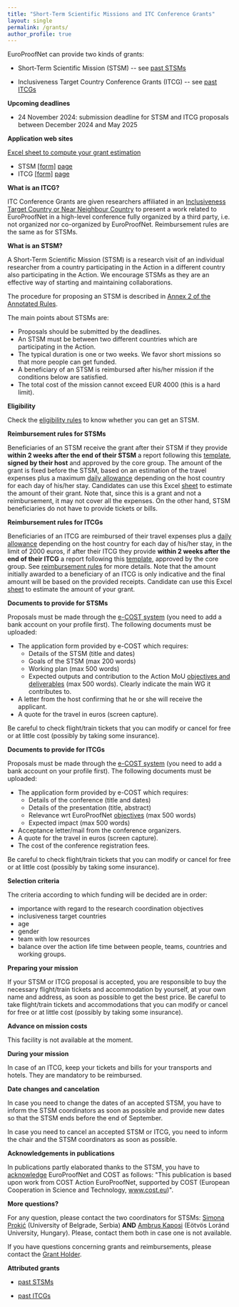 ```yaml
---
title: "Short-Term Scientific Missions and ITC Conference Grants"
layout: single
permalink: /grants/
author_profile: true
---
```


EuroProofNet can provide two kinds of grants:

- Short-Term Scientific Mission (STSM) -- see [past STSMs](../accepted_stsms)

- Inclusiveness Target Country Conference Grants (ITCG) -- see [past ITCGs](../accepted_itcgs)

**Upcoming deadlines**

- 24 November 2024: submission deadline for STSM and ITCG proposals between December 2024 and May 2025

**Application web sites**

[Excel sheet to compute your grant estimation](stsm.xlsx)

- STSM [[form]](STSM-application-template.docx)
  [page](https://e-services.cost.eu/activity/grants/add?type=STSM)
- ITCG [[form]](ITCG-application-template.docx)
  [page](https://e-services.cost.eu/activity/grants/add?type=ITCG)

**What is an ITCG?**

ITC Conference Grants are given researchers affiliated in an
[Inclusiveness Target Country or Near Neighbour
Country](../eligibility) to present a work related to EuroProofNet in
a high-level conference fully organized by a third party, i.e. not
organized nor co-organized by EuroProofNet. Reimbursement rules are
the same as for STSMs.

**What is an STSM?**

A Short-Term Scientific Mission (STSM) is a research visit of an individual researcher from a country participating in the Action in a different country also participating in the Action. We encourage STSMs as they are an effective way of starting and maintaining collaborations.

The procedure for proposing an STSM is described in [Annex 2 of the Annotated Rules](https://www.cost.eu/Annotated_Rules_for_COST_Actions_C#page=96).

The main points about STSMs are:

- Proposals should be submitted by the deadlines.
- An STSM must be between two different countries which are participating in the Action.
- The typical duration is one or two weeks. We favor short missions so that more people can get funded.
- A beneficiary of an STSM is reimbursed after his/her mission if the conditions below are satisfied.
- The total cost of the mission cannot exceed EUR 4000 (this is a hard limit).

**Eligibility**

Check the [eligibility rules](../eligibility) to know whether you can get an STSM.

**Reimbursement rules for STSMs**

Beneficiaries of an STSM receive the grant after their STSM if they provide **within 2 weeks after the end of their STSM** a report following this [template](/_pages/STSM-report-template.docx), **signed by their host** and approved by the core group. The amount of the grant is fixed before the STSM, based on an estimation of the travel expenses plus a maximum [daily allowance](http://www.cost.eu/daily_allowance) depending on the host country for each day of his/her stay. Candidates can use this Excel [sheet](grant.xlsx) to estimate the amount of their grant. Note that, since this is a grant and not a reimbursement, it may not cover all the expenses. On the other hand, STSM beneficiaries do not have to provide tickets or bills.

**Reimbursement rules for ITCGs**

Beneficiaries of an ITCG are reimbursed of their travel expenses plus a [daily allowance](../itcg-daily-allowance) depending on the host country for each day of his/her stay, in the limit of 2000 euros, if after their ITCG they provide **within 2 weeks after the end of their ITCG** a report following this [template](ITCG-report-template.docx), approved by the core group. See [reimbursement rules](../reimbursement-rules) for more details. Note that the amount initially awarded to a beneficiary of an ITCG is only indicative and the final amount will be based on the provided receipts. Candidate can use this Excel [sheet](grant.xlsx) to estimate the amount of your grant.

**Documents to provide for STSMs**

Proposals must be made through the [e-COST system](https://e-services.cost.eu/activity/grants/add?type=STSM) (you need to add a bank account on your profile first). The following documents must be uploaded:

- The application form provided by e-COST which requires:
  - Details of the STSM (title and dates)
  - Goals of the STSM (max 200 words)
  - Working plan (max 500 words)
  - Expected outputs and contribution to the Action MoU [objectives and deliverables](../description) (max 500 words). Clearly indicate the main WG it contributes to.
- A letter from the host confirming that he or she will receive the applicant.
- A quote for the travel in euros (screen capture).

Be careful to check flight/train tickets that you
can modify or cancel for free or at little cost (possibly by taking
some insurance).

**Documents to provide for ITCGs**

Proposals must be made through the [e-COST system](https://e-services.cost.eu/activity/grants/add?type=ITCG) (you need to add a bank account on your profile first). The following documents must be uploaded:

- The application form provided by e-COST which requires:
  - Details of the conference (title and dates)
  - Details of the presentation (title, abstract)
  - Relevance wrt EuroProofNet [objectives](../description) (max 500 words)
  - Expected impact (max 500 words)
- Acceptance letter/mail from the conference organizers.
- A quote for the travel in euros (screen capture).
- The cost of the conference registration fees.

Be careful to check flight/train tickets that you
can modify or cancel for free or at little cost (possibly by taking
some insurance).

**Selection criteria**

The criteria according to which funding will be decided are in order:
- importance with regard to the research coordination objectives
- inclusiveness target countries
- age
- gender
- team with low resources
- balance over the action life time between people, teams, countries and working groups.

**Preparing your mission**

If your STSM or ITCG proposal is accepted, you are responsible to buy the
necessary flight/train tickets and accommodation by yourself, at your
own name and address, as soon as possible to get the best price. Be
careful to take flight/train tickets and accommodations that you can
modify or cancel for free or at little cost (possibly by taking some
insurance).

**Advance on mission costs**

This facility is not available at the moment.

**During your mission**

In case of an ITCG, keep your tickets and bills for your transports and hotels. They are mandatory to be reimbursed.

**Date changes and cancelation**

In case you need to change the dates of an accepted STSM, you have to
inform the STSM coordinators as soon as possible and provide new dates
so that the STSM ends before the end of September.

In case you need to cancel an accepted STSM or ITCG, you need to inform the
chair and the STSM coordinators as soon as possible.

**Acknowledgements in publications**

In publications partly elaborated thanks to the STSM, you have to
[acknowledge](/_pages/Acknowledgment.pdf) EuroProofNet and COST as
follows: "This publication is based upon work from COST Action
EuroProofNet, supported by COST (European Cooperation in Science and
Technology, www.cost.eu)".

**More questions?**

For any question, please contact the two coordinators for STSMs: [Simona Prokić](http://imft.ftn.uns.ac.rs/simona/) (University of Belgrade, Serbia) **AND** [Ambrus Kaposi](http://akaposi.web.elte.hu) (Eötvös Loránd University, Hungary). Please, contact them both in case one is not available.

If you have questions concerning grants and reimbursements, please contact
the [Grant Holder](mailto:saf-saclay-recettes@inria.fr).

**Attributed grants**

- [past STSMs](../accepted_stsms)

- [past ITCGs](../accepted_itcgs)
